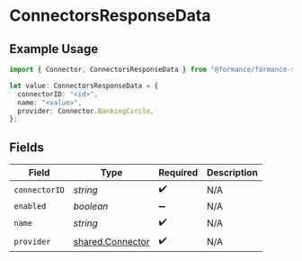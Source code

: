 # ConnectorsResponseData

## Example Usage

```typescript
import { Connector, ConnectorsResponseData } from "@formance/formance-sdk/sdk/models/shared";

let value: ConnectorsResponseData = {
  connectorID: "<id>",
  name: "<value>",
  provider: Connector.BankingCircle,
};
```

## Fields

| Field                                                       | Type                                                        | Required                                                    | Description                                                 |
| ----------------------------------------------------------- | ----------------------------------------------------------- | ----------------------------------------------------------- | ----------------------------------------------------------- |
| `connectorID`                                               | *string*                                                    | :heavy_check_mark:                                          | N/A                                                         |
| `enabled`                                                   | *boolean*                                                   | :heavy_minus_sign:                                          | N/A                                                         |
| `name`                                                      | *string*                                                    | :heavy_check_mark:                                          | N/A                                                         |
| `provider`                                                  | [shared.Connector](../../../sdk/models/shared/connector.md) | :heavy_check_mark:                                          | N/A                                                         |